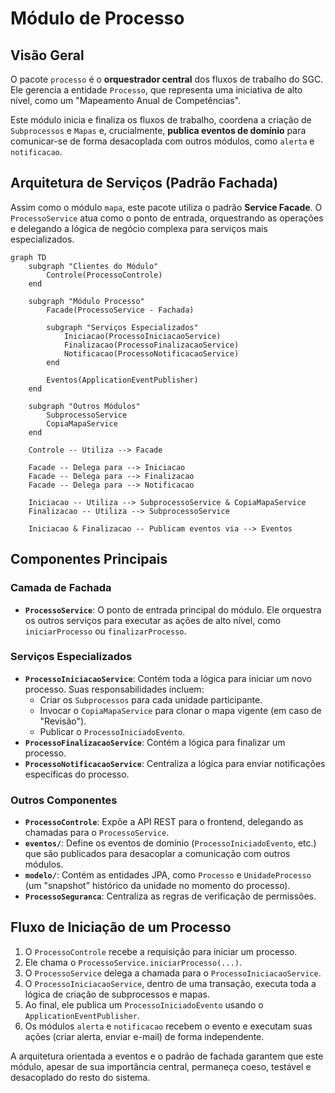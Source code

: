 # Módulo de Processo

## Visão Geral
O pacote `processo` é o **orquestrador central** dos fluxos de trabalho do SGC. Ele gerencia a entidade `Processo`, que representa uma iniciativa de alto nível, como um "Mapeamento Anual de Competências".

Este módulo inicia e finaliza os fluxos de trabalho, coordena a criação de `Subprocessos` e `Mapas` e, crucialmente, **publica eventos de domínio** para comunicar-se de forma desacoplada com outros módulos, como `alerta` e `notificacao`.

## Arquitetura de Serviços (Padrão Fachada)
Assim como o módulo `mapa`, este pacote utiliza o padrão **Service Facade**. O `ProcessoService` atua como o ponto de entrada, orquestrando as operações e delegando a lógica de negócio complexa para serviços mais especializados.

```mermaid
graph TD
    subgraph "Clientes do Módulo"
        Controle(ProcessoControle)
    end

    subgraph "Módulo Processo"
        Facade(ProcessoService - Fachada)

        subgraph "Serviços Especializados"
            Iniciacao(ProcessoIniciacaoService)
            Finalizacao(ProcessoFinalizacaoService)
            Notificacao(ProcessoNotificacaoService)
        end

        Eventos(ApplicationEventPublisher)
    end

    subgraph "Outros Módulos"
        SubprocessoService
        CopiaMapaService
    end

    Controle -- Utiliza --> Facade

    Facade -- Delega para --> Iniciacao
    Facade -- Delega para --> Finalizacao
    Facade -- Delega para --> Notificacao

    Iniciacao -- Utiliza --> SubprocessoService & CopiaMapaService
    Finalizacao -- Utiliza --> SubprocessoService

    Iniciacao & Finalizacao -- Publicam eventos via --> Eventos
```

## Componentes Principais

### Camada de Fachada
- **`ProcessoService`**: O ponto de entrada principal do módulo. Ele orquestra os outros serviços para executar as ações de alto nível, como `iniciarProcesso` ou `finalizarProcesso`.

### Serviços Especializados
- **`ProcessoIniciacaoService`**: Contém toda a lógica para iniciar um novo processo. Suas responsabilidades incluem:
  - Criar os `Subprocessos` para cada unidade participante.
  - Invocar o `CopiaMapaService` para clonar o mapa vigente (em caso de "Revisão").
  - Publicar o `ProcessoIniciadoEvento`.
- **`ProcessoFinalizacaoService`**: Contém a lógica para finalizar um processo.
- **`ProcessoNotificacaoService`**: Centraliza a lógica para enviar notificações específicas do processo.

### Outros Componentes
- **`ProcessoControle`**: Expõe a API REST para o frontend, delegando as chamadas para o `ProcessoService`.
- **`eventos/`**: Define os eventos de domínio (`ProcessoIniciadoEvento`, etc.) que são publicados para desacoplar a comunicação com outros módulos.
- **`modelo/`**: Contém as entidades JPA, como `Processo` e `UnidadeProcesso` (um "snapshot" histórico da unidade no momento do processo).
- **`ProcessoSeguranca`**: Centraliza as regras de verificação de permissões.

## Fluxo de Iniciação de um Processo
1.  O `ProcessoControle` recebe a requisição para iniciar um processo.
2.  Ele chama o `ProcessoService.iniciarProcesso(...)`.
3.  O `ProcessoService` delega a chamada para o `ProcessoIniciacaoService`.
4.  O `ProcessoIniciacaoService`, dentro de uma transação, executa toda a lógica de criação de subprocessos e mapas.
5.  Ao final, ele publica um `ProcessoIniciadoEvento` usando o `ApplicationEventPublisher`.
6.  Os módulos `alerta` e `notificacao` recebem o evento e executam suas ações (criar alerta, enviar e-mail) de forma independente.

A arquitetura orientada a eventos e o padrão de fachada garantem que este módulo, apesar de sua importância central, permaneça coeso, testável e desacoplado do resto do sistema.